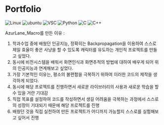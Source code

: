 # Portfolio

![Linux](https://img.shields.io/badge/Linux-FCC624?style=for-the-badge&logo=linux&logoColor=black)
![ubuntu](https://img.shields.io/badge/Ubuntu-E95420?style=for-the-badge&logo=ubuntu&logoColor=white)
![VSC](https://img.shields.io/badge/Visual_Studio_Code-0078D4?style=for-the-badge&logo=visual%20studio%20code&logoColor=white)
![Python](https://img.shields.io/badge/Python-3776AB?style=for-the-badge&logo=python&logoColor=white)
![C](https://img.shields.io/badge/C-00599C?style=for-the-badge&logo=c&logoColor=white)
![C++](https://img.shields.io/badge/C%2B%2B-00599C?style=for-the-badge&logo=c%2B%2B&logoColor=white)


AzurLane_Macro를 만든 이유 :
1. 학과수업 중에 배웠던 인공지능, 정확히는 Backpropagation을 이용하여 스스로 제일 효율이 좋은 사냥을 할 수 있도록 캐릭터를 유도하는 개인적 프로젝트를 만들고 싶었다.
2. 동시에 비전시스템을 배워서 화면인식과 화면추적의 방법에 대하여 배우게 되어 위의 인공지능과 연계해보고 싶었다.
3. 가장 기본적인 이유는, 평소의 불편함을 극복하기 위하여 이러한 코드의 제작을 생각하게 되었다.
4. 동시에 해당 프로젝트를 진행하면서 새로운 라이브러리의 사용과 새로운 학습을 할 수 있을 거란 기대감
5. 직접 목표를 설정하여 코드를 작성하면서 생길 어려움을 극복하는 과정에서 스스로의 성장이 기대되기 때문에 해당 프로젝트를 진행
6. 배웠던 것을 직접 실천하여 만든 프로젝트가 어디까지 가능할지 스스로를 실험해보고 싶어서 진행
